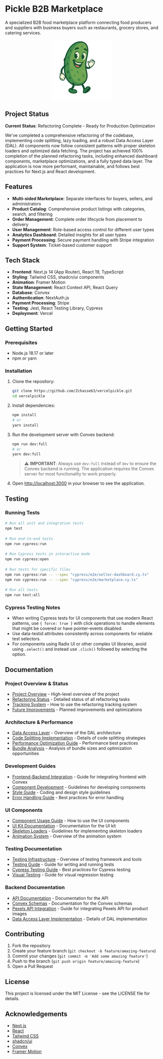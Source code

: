 # Pickle B2B Marketplace

A specialized B2B food marketplace platform connecting food producers and suppliers with business buyers such as restaurants, grocery stores, and catering services.

<div align="center">
  <img src="/public/pickle-logo.png" alt="Pickle Logo" width="200" />
</div>

## Project Status

**Current Status**: Refactoring Complete - Ready for Production Optimization

We've completed a comprehensive refactoring of the codebase, implementing code splitting, lazy loading, and a robust Data Access Layer (DAL). All components now follow consistent patterns with proper skeleton loaders and optimized data fetching. The project has achieved 100% completion of the planned refactoring tasks, including enhanced dashboard components, marketplace optimizations, and a fully typed data layer. The application is now more performant, maintainable, and follows best practices for Next.js and React development.

## Features

- **Multi-sided Marketplace**: Separate interfaces for buyers, sellers, and administrators
- **Product Catalog**: Comprehensive product listings with categories, search, and filtering
- **Order Management**: Complete order lifecycle from placement to delivery
- **User Management**: Role-based access control for different user types
- **Analytics Dashboard**: Detailed insights for all user types
- **Payment Processing**: Secure payment handling with Stripe integration
- **Support System**: Ticket-based customer support

## Tech Stack

- **Frontend**: Next.js 14 (App Router), React 19, TypeScript
- **Styling**: Tailwind CSS, shadcn/ui components
- **Animation**: Framer Motion
- **State Management**: React Context API, React Query
- **Database**: Convex
- **Authentication**: NextAuth.js
- **Payment Processing**: Stripe
- **Testing**: Jest, React Testing Library, Cypress
- **Deployment**: Vercel

## Getting Started

### Prerequisites

- Node.js 18.17 or later
- npm or yarn

### Installation

1. Clone the repository:
   ```bash
   git clone https://github.com/Zchasse63/vercelpickle.git
   cd vercelpickle
   ```

2. Install dependencies:
   ```bash
   npm install
   # or
   yarn install
   ```

3. Run the development server with Convex backend:
   ```bash
   npm run dev:full
   # or
   yarn dev:full
   ```

   > ⚠️ **IMPORTANT**: Always use `dev:full` instead of `dev` to ensure the Convex backend is running. The application requires the Convex server for most functionality to work properly.

4. Open [http://localhost:3000](http://localhost:3000) in your browser to see the application.

## Testing

### Running Tests

```bash
# Run all unit and integration tests
npm test

# Run end-to-end tests
npm run cypress:run

# Run Cypress tests in interactive mode
npm run cypress:open

# Run tests for specific files
npm run cypress:run -- --spec "cypress/e2e/seller-dashboard.cy.ts"
npm run cypress:run -- --spec "cypress/e2e/marketplace.cy.ts"

# Run all tests
npm run test:all
```

### Cypress Testing Notes

- When writing Cypress tests for UI components that use modern React patterns, use `{ force: true }` with click operations to handle elements that might be covered or have pointer-events disabled.
- Use data-testid attributes consistently across components for reliable test selectors.
- For components using Radix UI or other complex UI libraries, avoid using `.select()` and instead use `.click()` followed by selecting the option.

## Documentation

### Project Overview & Status
- [Project Overview](/docs/PROJECT_OVERVIEW.md) - High-level overview of the project
- [Refactoring Status](/REFACTORING_STATUS.md) - Detailed status of all refactoring tasks
- [Tracking System](/TRACKING_SYSTEM.md) - How to use the refactoring tracking system
- [Future Improvements](/docs/FUTURE_IMPROVEMENTS.md) - Planned improvements and optimizations

### Architecture & Performance
- [Data Access Layer](/docs/DATA_ACCESS_LAYER.md) - Overview of the DAL architecture
- [Code Splitting Implementation](/docs/CODE_SPLITTING_IMPLEMENTATION.md) - Details of code splitting strategies
- [Performance Optimization Guide](/docs/PERFORMANCE_OPTIMIZATION_GUIDE.md) - Performance best practices
- [Bundle Analysis](/docs/BUNDLE_ANALYSIS.md) - Analysis of bundle sizes and optimization opportunities

### Development Guides
- [Frontend-Backend Integration](/docs/FRONTEND_BACKEND_INTEGRATION.md) - Guide for integrating frontend with Convex
- [Component Development](/docs/COMPONENT_DEVELOPMENT.md) - Guidelines for developing components
- [Style Guide](/docs/STYLE_GUIDE.md) - Coding and design style guidelines
- [Error Handling Guide](/docs/ERROR_HANDLING_GUIDE.md) - Best practices for error handling

### UI Components
- [Component Usage Guide](/docs/COMPONENT_USAGE_GUIDE.md) - How to use the UI components
- [UI Kit Documentation](/docs/UI_KIT_DOCUMENTATION.md) - Documentation for the UI kit
- [Skeleton Loaders](/docs/SKELETON_LOADERS.md) - Guidelines for implementing skeleton loaders
- [Animation System](/docs/ANIMATION_SYSTEM.md) - Overview of the animation system

### Testing Documentation
- [Testing Infrastructure](/docs/TESTING_INFRASTRUCTURE.md) - Overview of testing framework and tools
- [Testing Guide](/docs/TESTING_GUIDE.md) - Guide for writing and running tests
- [Cypress Testing Guide](/docs/CYPRESS_TESTING_GUIDE.md) - Best practices for Cypress testing
- [Visual Testing](/docs/VISUAL_TESTING.md) - Guide for visual regression testing

### Backend Documentation
- [API Documentation](/docs/API_DOCUMENTATION.md) - Documentation for the API
- [Convex Schemas](/docs/CONVEX_SCHEMAS.md) - Documentation for the Convex schemas
- [Pexels API Integration](/docs/PEXELS_API_INTEGRATION.md) - Guide for integrating Pexels API for product images
- [Data Access Layer Implementation](/docs/DATA_ACCESS_LAYER_IMPLEMENTATION.md) - Details of DAL implementation

## Contributing

1. Fork the repository
2. Create your feature branch (`git checkout -b feature/amazing-feature`)
3. Commit your changes (`git commit -m 'Add some amazing feature'`)
4. Push to the branch (`git push origin feature/amazing-feature`)
5. Open a Pull Request

## License

This project is licensed under the MIT License - see the LICENSE file for details.

## Acknowledgements

- [Next.js](https://nextjs.org/)
- [React](https://reactjs.org/)
- [Tailwind CSS](https://tailwindcss.com/)
- [shadcn/ui](https://ui.shadcn.com/)
- [Convex](https://www.convex.dev/)
- [Framer Motion](https://www.framer.com/motion/)
